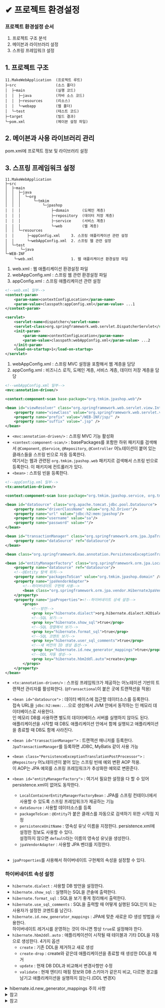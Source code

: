 # ✔ 프로젝트 환경설정
### 프로젝트 환경설정 순서
1. 프로젝트 구조 분석
2. 메이븐과 라이브러리 설정
3. 스프링 프레임워크 설정

## 1. 프로젝트 구조
```
11.MakeWebApplication  (프로젝트 루트)
├─src                  (소스 폴더)
│  ├─main              (실행 코드)
│  │  ├─java           (자바 소스 코드)
│  │  ├─resources      (리소스)
│  │  └─webapp         (웹 폴더)
│  └─test              (테스트 코드)
├─target               (빌드 결과)
└─pom.xml              (메이븐 설정 파일)
```

## 2. 메이븐과 사용 라이브러리 관리
pom.xml에 프로젝트 정보 및 라이브러리 설정

## 3. 스프링 프레임워크 설정
```
11.MakeWebApplication
├─src
│  ├─main
│  │  ├─java
│  │  │  └─org
│  │  │      └─tmkim
│  │  │          └─jpashop
│  │  │              ├─domain      (도메인 계층)
│  │  │              ├─repository  (데이터 저장 계층)
│  │  │              ├─service     (서비스 계층)
│  │  │              └─web         (웹 계층)
│  │  └─resources
│  │      ├─appConfig.xml     3. 스프링 애플리케이션 관련 설정
│  │      └─webAppConfig.xml  2. 스프링 웹 관련 설정
│  └─test
│      └─java
└─WEB-INF
    └─web.xml                 1. 웹 애플리케이션 환경설정 파일
```
1. web.xml : 웹 애플리케이션 환경설정 파일
2. webAppConfig.xml : 스프링 웹 관련 환경설정 파일
3. appConfig.xml : 스프링 애플리케이션 관련 설정

```xml
<!--web.xml 일부-->
<context-param>
    <param-name>contextConfigLocation</param-name>
    <param-value>classpath:appConfig.xml</param-value> ...1
</context-param>

<servlet>
    <servlet-name>dispatcher</servlet-name>
    <servlet-class>org.springframework.web.servlet.DispatcherServlet</servlet-class>
    <init-param>
        <param-name>contextConfigLocation</param-name>
        <param-value>classpath:webAppConfig.xml</param-value> ...2
    </init-param>
    <load-on-startup>1</load-on-startup>
</servlet>
```
1. webAppConfig.xml : 스프링 MVC 설정을 포함해서 웹 계층을 담당
2. appConfig.xml : 비즈니스 로직, 도메인 계층, 서비스 계층, 데이터 저장 계층을 담당

```xml
<!--webAppConfig.xml 일부-->
<mvc:annotation-driven/>

<context:component-scan base-package="org.tmkim.jpashop.web"/>

<bean id="viewResolver" class="org.springframework.web.servlet.view.InternalResourceViewResolver">
    <property name="viewClass" value="org.springframework.web.servlet.view.JstlView"/>
    <property name="prefix" value="/WEB-INF/jsp/" />
    <property name="suffix" value=".jsp" />
</bean>
```
- `<mvc:annotation-driven/>` : 스프링 MVC 기능 활성화
- `<context:component-scan/>` : basePackages를 포함한 하위 패키지를 검색해서 `@Component`, `@Service`, `@Repository`, `@Controller` 어노테이션이 붙어 있는 클래스들을 스프링 빈으로 자동 등록한다.   
여기서는 웹과 관련된 `org.tmkim.jpashop.web` 패키지르 검색해서 스프링 빈으로 등록한다. 이 패키지에 컨트롤러가 있다.
- `<bean>` : 스프링 빈을 등록한다.

```xml
<!--appConfig.xml 일부-->
<tx:annotation-driven/>

<context:component-scan base-package="org.tmkim.jpashop.service, org.tmkim.jpashop.repository" />

<bean id="dataSource" class="org.apache.tomcat.jdbc.pool.DataSource">
    <property name="driverClassName" value="org.h2.Driver"/>
    <property name="url" value="jdbc:h2:mem:jpashop"/>
    <property name="username" value="sa"/>
    <property name="password" value=""/>
</bean>

<bean id="transactionManager" class="org.springframework.orm.jpa.JpaTransactionManager">
    <property name="dataSource" ref="dataSource"/>
</bean>

<bean class="org.springframework.dao.annotation.PersistenceExceptionTranslationPostProcessor"/>

<bean id="entityManagerFactory" class="org.springframework.orm.jpa.LocalContainerEntityManagerFactoryBean">
    <property name="dataSource" ref="dataSource"/>
    <!--@Entity 탐색 위치-->
    <property name="packagesToScan" value="org.tmkim.jpashop.domain" />
    <property name="jpaVendorAdapter">
        <!--하이버네이트 구현체 사용-->
        <bean class="org.springframework.orm.jpa.vendor.HibernateJpaVendorAdapter"/>
    </property>
    <property name="jpaProperties"><!--하이버네이트 상세 설정-->
        <props>
            <!--방언-->
            <prop key="hibernate.dialect">org.hibernate.dialect.H2Dialect</prop>
            <!--SQL 보기-->
            <prop key="hibernate.show_sql">true</prop>
            <!--SQL 정렬해서 보기-->
            <prop key="hibernate.format_sql">true</prop>
            <!--SQL 코멘트 보기-->
            <prop key="hibernate.user_sql_comments">true</prop>
            <!--새 버전의 ID 생성 옵션-->
            <prop key="hibernate.id.new_generator_mappings">true</prop>
            <!--DDL 자동 생성-->
            <prop key="hibernate.hbm2ddl.auto">create</prop>
        </props>
    </property>
</bean>
```
- `<tx:annotation-driven/>` : 스프링 프레임워크가 제공하는 어노테이션 기반의 트랜잭션 관리자를 활성화한다. (`@Transactional`이 붙은 곳에 트랜잭션을 적용)

- `<bean id="dataSource">` : 데이터 베이스에 접근할 데이터소스를 등록한다.   
접속 URL을 `jdbc:h2:mem:...`으로 생성해서 JVM 안에서 동작하는 인 메모리 데이터베이스로 사용한다.   
인 메모리 DB를 사용하면 별도의 데이터베이스 서버를 실행하지 않아도 된다.   
애플리케이션을 시작할 때 DB도 애플리케이션 안에서 함께 실행되고 애플리케이션을 종료할 때 DB도 함께 사라진다.

- `<bean id="transactionManager">` : 트랜잭션 매니저를 등록한다.   
`JpaTransactionManager`를 등록하면 JDBC, MyBatis 같이 사용 가능

- `<bean class="PersistenceExceptionTranslationPostProcessor">` : `@Repository` 어노테이션이 붙어 있는 스프링 빈에 예외 변환 AOP 적용.   
이 AOP는 JPA 예외를 스프링 프레임워크가 추상화한 예외로 변환준다.

- `<bean id="entityManagerFactory">` : 여기서 필요한 설정을 다 할 수 있어 persistence.xml이 없어도 동작한다.   
    - `LocalContainerEntityManagerFactoryBean` : JPA를 스프링 컨테이너에서 사용할 수 있도록 스프링 프레임워크가 제공하는 기능
    - `dataSource` : 사용할 데이터소스를 등록
    - `packageToScan` : `@Entity`가 붙은 클래스를 자동으로 검색하기 위한 시작점 지정
    - `persistenceUnitName`  : 영속성 유닛 이름을 지정한다. persistence.xml에 설정한 정보도 사용할 수 있다.   
    설정하지 않으면 `default`라는 이름의 영속성 유닛을 생성한다.
    - `jpaVendorAdapter` : 사용할 JPA 벤더를 지정한다.<br><br>

- `jpaProperties`를 사용해서 하이버네이트 구현체의 속성을 설정할 수 있다.

### 하이버네이트 속성 설정
- `hibernate.dialect` : 사용할 DB 방언을 설정한다.
- `hibernate.show_sql` : 실행하는 SQL을 콘솔에 출력한다.
- `hibernate.format_sql` : SQL을 보기 좋게 정리해서 출력한다.
- `hibernate.use_sql_comments` : SQL을 출력할 때 어떻게 실행된 SQL인지 또는 사용자가 설정한 코멘트를 남긴다.
- `hibernate.id.new_generator_mappings` : JPA에 맞춘 새로운 ID 생성 방법을 사용한다.   
하이버네이트 레거시를 운영하는 것이 아니면 항상 `true`로 설정해야 한다.
- `hibernate.hbm2ddl.auto` : 애플리케이션이 시작될 때 테이블과 기타 DDL을 자동으로 생성한다. 4가지 옵션
    - `create` : 기존 DDL을 제거하고 새로 생성
    - `create-drop` : create와 같은데 애플리케이션을 종료할 때 생성한 DDL을 제거
    - `update` : 현재 DB DDL과 비교해서 변경사항만 수정
    - `validate` : 현재 엔티티 매핑 정보와 DB 스키마가 같은지 비교, 다르면 경고를 남기고 애플리케이션을 실행하지 않는다.(DDL 변경X)

<details>
<summary>hibernate.id.new_generator_mappings 주의 사항</summary>

이 옵션을 사용하지 않으면 하이버네이트는 과거 버전에서 사용했던 키 생성 전략을 사용하게 된다.   
공식 문서는 true로 설정해서 JPA 표준에 맞춘 새로운 키 생성 전략을 권장한다.   
과거 버전과 호환을 위해 신규 개발자에게 이 옵션을 설정하도록 했다.
</details>

<details>
<summary>참고</summary>

JPA의 동작 환경은 순수 자바인 Java SE와 Java EE 표준 컨테이너 위에서 동작하는 것으로 나눌 수 있다.   
스프링 프레임워크는 `LocalContainerEntityManagerFactoryBean`을 사용해 Java SE 환경의 JPA를 표준 컨테이너 위에서 동작하는 것처럼 애뮬레이션 한다.
</details>

<details>
<summary>참고</summary>

하이버네이트 SQL 로그를 콘솔이 아닌 로거를 통해 남기려면 logback.xml에 아래처럼 설정하면 된다.   
이렇게 로거를 설정하면 `hibernate.show_sql` 옵션을 꺼야 콘솔에 로그가 중복 출력되지 않는다.
- org.hibernate.SQL : hibernate.show_sql 속성과 거의 같은 로그를 남긴다.
- org.hibernate.type : 실행된 SQL에 바인딩된 파라미터 정보를 로그로 남긴다.

logback.xml 설정 
`<logger name="org.hibernate.SQL" level="DEBUG">...</logger>`
`<logger name="org.hibernate.type" level="TRACE">...</logger>`
</detils>